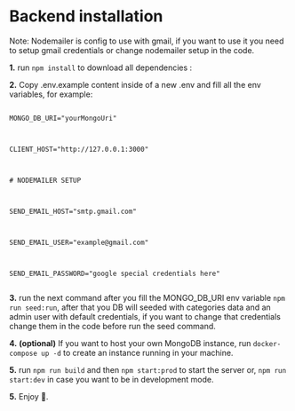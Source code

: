 # Backend installation

Note: Nodemailer is config to use with gmail, if you want to use it you need to setup gmail credentials or change nodemailer setup in the code.

  **1.** run `npm install` to download all dependencies :

**2.** Copy .env.example content inside of a new .env and fill all the env variables, for example:

  

```plaintext

MONGO_DB_URI="yourMongoUri"

  

CLIENT_HOST="http://127.0.0.1:3000"

  

# NODEMAILER SETUP

  

SEND_EMAIL_HOST="smtp.gmail.com"

  

SEND_EMAIL_USER="example@gmail.com"

  

SEND_EMAIL_PASSWORD="google special credentials here"


```

  **3.**  run the next command after you fill the MONGO_DB_URI env variable  `npm run seed:run`, after that you DB will seeded with categories data and an admin user with default credentials, if you want to change that credentials change them in the code before run the seed command.

**4.**  **(optional)** If you want to host your own MongoDB instance, run `docker-compose up -d` to create an instance running in your machine.

  

**5.** run `npm run build` and then `npm start:prod` to start the server or, `npm run start:dev` in case you want to be in development mode.

  

**5.** Enjoy 👀.